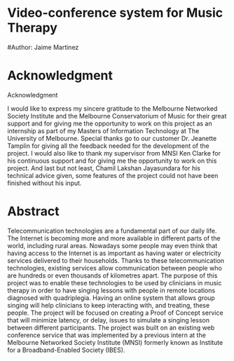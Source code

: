 # Video-conference system for Music Therapy
#Author: Jaime Martinez

# Acknowledgment
Acknowledgment

I would like to express my sincere gratitude to the Melbourne Networked Society Institute and the Melbourne Conservatorium of Music for their great support and for giving me the opportunity to work on this project as an internship as part of my Masters of Information Technology at The University of Melbourne. Special thanks go to our customer Dr. Jeanette Tamplin for giving all the feedback needed for the development of the project. I would also like to thank my supervisor from MNSI Ken Clarke for his continuous support and for giving me the opportunity to work on this project. And last but not least, Chamil Lakshan Jayasundara for his technical advice given, some features of the project could not have been finished without his input.

# Abstract
Telecommunication technologies are a fundamental part of our daily life. The Internet is becoming more and more available in different parts of the world, including rural areas. Nowadays some people may even think that having access to the Internet is as important as having water or electricity services delivered to their households. Thanks to these telecommunication technologies, existing services allow communication between people who are hundreds or even thousands of kilometres apart.
The purpose of this project was to enable these technologies to be used by clinicians in music therapy in order to have singing lessons with people in remote locations diagnosed with quadriplegia. Having an online system that allows group singing will help clinicians to keep interacting with, and treating, these people. The project will be focused on creating a Proof of Concept service that will minimize latency, or delay, issues to simulate a singing lesson between different participants.
The project was built on an existing web conference service that was implemented by a previous intern at the Melbourne Networked Society Institute (MNSI) formerly known as Institute for a Broadband-Enabled Society (IBES).
